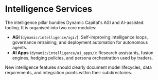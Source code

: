 # Intelligence Services

The intelligence pillar bundles Dynamic Capital's AGI and AI-assisted tooling.
It is organised into two core modules:

- **AGI** (`dynamic/intelligence/agi/`): Self-improving intelligence loops,
  governance retraining, and deployment automation for autonomous agents.
- **AI Apps** (`dynamic/intelligence/ai_apps/`): Research assistants, fusion
  engines, hedging policies, and persona orchestration used by traders.

New intelligence features should clearly document model lifecycles, data
requirements, and integration points within their subdirectories.
